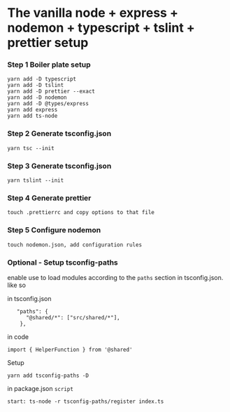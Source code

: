 # The vanilla node + express + nodemon + typescript + tslint + prettier setup

### Step 1 Boiler plate setup

```
yarn add -D typescript
yarn add -D tslint
yarn add -D prettier --exact
yarn add -D nodemon
yarn add -D @types/express
yarn add express
yarn add ts-node
```

### Step 2 Generate tsconfig.json

```
yarn tsc --init
```

### Step 3 Generate tsconfig.json

```
yarn tslint --init
```

### Step 4 Generate prettier

```
touch .prettierrc and copy options to that file
```

### Step 5 Configure nodemon

```
touch nodemon.json, add configuration rules
```

### Optional - Setup tsconfig-paths

enable use to load modules according to the `paths` section in tsconfig.json.
like so

in tsconfig.json

```
   "paths": {
      "@shared/*": ["src/shared/*"],
    },
```

in code

`import { HelperFunction } from '@shared'`

Setup

```
yarn add tsconfig-paths -D
```

in package.json `script`

`start: ts-node -r tsconfig-paths/register index.ts`
